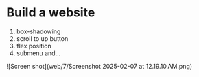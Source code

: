 # Build a website


1. box-shadowing
2. scroll to up button
3. flex position
4. submenu and...

![Screen shot](web/7/Screenshot 2025-02-07 at 12.19.10 AM.png)